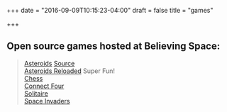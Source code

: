 +++
date = "2016-09-09T10:15:23-04:00"
draft = false
title = "games"

+++

## Open source games hosted at Believing Space:

>[Asteroids](//asteroids.believing.space) [Source](//https://github.com/believerman/Asteroids-Reloaded)<br>
[Asteroids Reloaded](//xenodochial-fermat-f27459.netlify.com) Super Fun!<br>
[Chess](//chess.believing.space)<br>
[Connect Four](//connect4.believing.space)<br>
[Solitaire](//solitaire.believing.space)<br>
[Space Invaders](//invaders.believing.space)<br>
 



